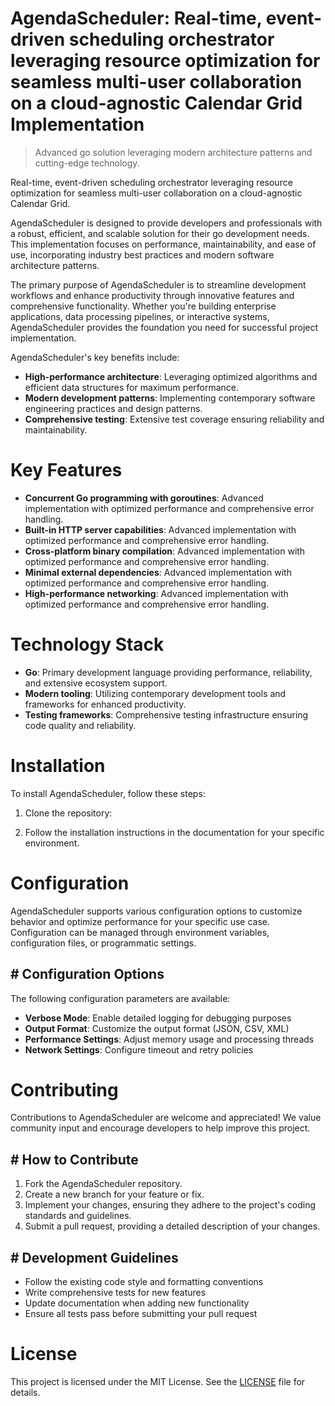 <!-- fallback_AgendaScheduler_20251015203015_73636 -->

# AgendaScheduler: Real-time, event-driven scheduling orchestrator leveraging resource optimization for seamless multi-user collaboration on a cloud-agnostic Calendar Grid Implementation
> Advanced go solution leveraging modern architecture patterns and cutting-edge technology.

Real-time, event-driven scheduling orchestrator leveraging resource optimization for seamless multi-user collaboration on a cloud-agnostic Calendar Grid.

AgendaScheduler is designed to provide developers and professionals with a robust, efficient, and scalable solution for their go development needs. This implementation focuses on performance, maintainability, and ease of use, incorporating industry best practices and modern software architecture patterns.

The primary purpose of AgendaScheduler is to streamline development workflows and enhance productivity through innovative features and comprehensive functionality. Whether you're building enterprise applications, data processing pipelines, or interactive systems, AgendaScheduler provides the foundation you need for successful project implementation.

AgendaScheduler's key benefits include:

* **High-performance architecture**: Leveraging optimized algorithms and efficient data structures for maximum performance.
* **Modern development patterns**: Implementing contemporary software engineering practices and design patterns.
* **Comprehensive testing**: Extensive test coverage ensuring reliability and maintainability.

# Key Features

* **Concurrent Go programming with goroutines**: Advanced implementation with optimized performance and comprehensive error handling.
* **Built-in HTTP server capabilities**: Advanced implementation with optimized performance and comprehensive error handling.
* **Cross-platform binary compilation**: Advanced implementation with optimized performance and comprehensive error handling.
* **Minimal external dependencies**: Advanced implementation with optimized performance and comprehensive error handling.
* **High-performance networking**: Advanced implementation with optimized performance and comprehensive error handling.

# Technology Stack

* **Go**: Primary development language providing performance, reliability, and extensive ecosystem support.
* **Modern tooling**: Utilizing contemporary development tools and frameworks for enhanced productivity.
* **Testing frameworks**: Comprehensive testing infrastructure ensuring code quality and reliability.

# Installation

To install AgendaScheduler, follow these steps:

1. Clone the repository:


2. Follow the installation instructions in the documentation for your specific environment.

# Configuration

AgendaScheduler supports various configuration options to customize behavior and optimize performance for your specific use case. Configuration can be managed through environment variables, configuration files, or programmatic settings.

## # Configuration Options

The following configuration parameters are available:

* **Verbose Mode**: Enable detailed logging for debugging purposes
* **Output Format**: Customize the output format (JSON, CSV, XML)
* **Performance Settings**: Adjust memory usage and processing threads
* **Network Settings**: Configure timeout and retry policies

# Contributing

Contributions to AgendaScheduler are welcome and appreciated! We value community input and encourage developers to help improve this project.

## # How to Contribute

1. Fork the AgendaScheduler repository.
2. Create a new branch for your feature or fix.
3. Implement your changes, ensuring they adhere to the project's coding standards and guidelines.
4. Submit a pull request, providing a detailed description of your changes.

## # Development Guidelines

* Follow the existing code style and formatting conventions
* Write comprehensive tests for new features
* Update documentation when adding new functionality
* Ensure all tests pass before submitting your pull request

# License

This project is licensed under the MIT License. See the [LICENSE](https://github.com/lisaantal/AgendaScheduler/blob/main/LICENSE) file for details.
